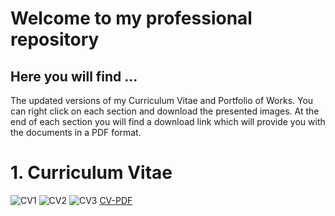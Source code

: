 # Welcome to my professional repository
## Here you will find ...

The updated versions of my Curriculum Vitae and Portfolio of Works. You can right click on each section and download the presented images. At the end of each section you will find a download link which will provide you with the documents in a PDF format. 

# **1. Curriculum Vitae**
![CV1](https://i.ibb.co/yPzWGDh/CV-PW-Marice-Angulo-page-001.jpg)
![CV2](https://i.ibb.co/H4DJT4F/CV-PW-Marice-Angulo-page-002.jpg)
![CV3](https://i.ibb.co/H4DJT4F/CV-PW-Marice-Angulo-page-002.jpg)
[CV-PDF](http://github.com)

